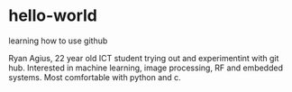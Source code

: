 # hello-world
learning how to use github

Ryan Agius, 22 year old ICT student trying out and experimentint with git hub. Interested in machine learning, image processing, RF and embedded systems. Most comfortable with python and c.
